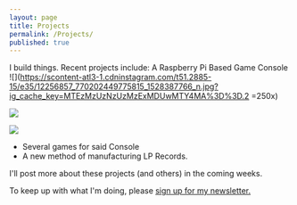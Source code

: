 ```yaml
---
layout: page
title: Projects
permalink: /Projects/
published: true
---
```




I build things. Recent projects include: 
A Raspberry Pi Based Game Console
![](https://scontent-atl3-1.cdninstagram.com/t51.2885-15/e35/12256857_770202449775815_1528387766_n.jpg?ig_cache_key=MTEzMzUzNzUzMzExMDUwMTY4MA%3D%3D.2 =250x)

![](https://scontent-atl3-1.cdninstagram.com/t51.2885-15/e35/12317312_1122606724438934_332433450_n.jpg?ig_cache_key=MTEzODQ4ODg4OTczMDY0NjkyMg%3D%3D.2)

![](https://scontent-atl3-1.cdninstagram.com/t51.2885-15/e35/12317815_455386881300687_44944613_n.jpg?ig_cache_key=MTEzODQ5OTEzMjgxNjYwNTQzMw%3D%3D.2)
- Several games for said Console
- A new method of manufacturing LP Records. 

I'll post more about these projects (and others) in the coming weeks. 

To keep up with what I'm doing, please [sign up for my newsletter.](http://tinyletter.com/ajroach42)
